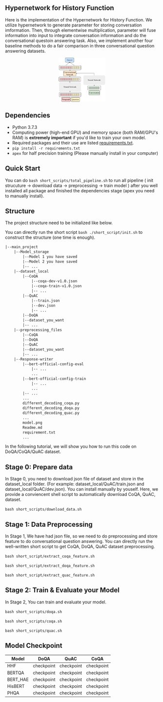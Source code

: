 ## __Hypernetwork for History Function__

Here is the implementation of the Hypernetwork for History Function. We utilize hypernetwork to generate parameter for storing conversation imformation. Then, through elementwise multiplication, parameter will fuse information into input to integrate conversation information and do the conversational questoin answering task. Also, we implement another four baseline methods to do a fair comparison in three conversational question answering datasets.

<p align="center">
  <img width=30% height=30% src="./model.png">
</p>

## Dependencies

- Python 3.7.3
- Computing power (high-end GPU) and memory space (both RAM/GPU's RAM) is **extremely important** if you'd like to train your own model.
- Required packages and their use are listed [requirements.txt](requirements.txt).
- `pip install -r requirements.txt`
- `apex` for half precision training (Please manually install in your computer)

## Quick Start
You can do `bash short_scripts/total_pipeline.sh` to run all pipeline ( init strucuture -> download data -> preprocessing -> train model ) after you well installed all package and finished the dependencies stage (apex you need to manually install).

## __Structure__

The project structure need to be initialized like below.

You can directly run the short script `bash ./short_script/init.sh` to construct the structure (one time is enough).

```
|--main_project
    |--Model_storage
        |--Model 1 you have saved
        |--Model 2 you have saved
        |-- ...
    |--dataset_local
        |--CoQA
            |--coqa-dev-v1.0.json
            |--coqa-train-v1.0.json
            |-- ...
        |--QuAC
            |--train.json
            |--dev.json
            |-- ...
        |--DoQA
        |--dataset_you_want
        |-- ...
    |--preprocessing_files
        |--CoQA
        |--DoQA
        |--QuAC
        |--dataset_you_want
        |-- ...
    |--Response-writer
        |--bert-official-config-eval
            |-- ...
            ...
        |--bert-official-config-train
            |-- ...
            ...
        |-- ...
        ...
        different_decoding_coqa.py
        different_decoding_doqa.py
        different_decoding_quac.py
        ...
        model.png
        Readme.md
        requirement.txt
        ...
```

In the following tutorial, we will show you how to run this code on DoQA/CoQA/QuAC dataset.

## __Stage 0: Prepare data__

In Stage 0, you need to download json file of dataset and store in the dataset_local folder. (For example: dataset_local/QuAC/train.json and dataset_local/QuAC/dev.json).
You can install manually by youself. Here, we provide a conviencent shell script to automatically download CoQA, QuAC, dataset.

`bash short_scripts/download_data.sh`

## __Stage 1: Data Preprocessing__

In Stage 1, We have had json file, so we need to do preprocessing and store feature to do conversational question answering.
You can directly run the well-written short script to get CoQA, DoQA, QuAC dataset preprocessing.

`bash short_script/extract_coqa_feature.sh`

`bash short_script/extract_doqa_feature.sh`

`bash short_script/extract_quac_feature.sh`

## __Stage 2: Train & Evaluate your Model__

In Stage 2, You can train and evaluate your model.

`bash short_scripts/doqa.sh`

`bash short_scripts/coqa.sh`

`bash short_scripts/quac.sh`

## __Model Checkpoint__

| Model       | DoQA        |  QuAC        |  CoQA        |
| ----------- | ----------- |  ----------- |  ----------- |
| HHF         | checkpoint  |  checkpoint  |  checkpoint  |
| BERTQA      | checkpoint  |  checkpoint  |  checkpoint  |
| BERT_HAE    | checkpoint  |  checkpoint  |  checkpoint  |
| HisBERT     | checkpoint  |  checkpoint  |  checkpoint  |
| PHQA        | checkpoint  |  checkpoint  |  checkpoint  |
